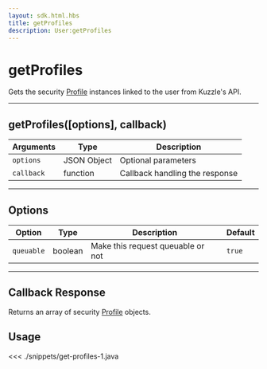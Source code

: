 ```yaml
---
layout: sdk.html.hbs
title: getProfiles
description: User:getProfiles
---
```


# getProfiles

Gets the security [Profile](/sdk/android/3/controllers/profile/) instances linked to the user from Kuzzle's API.

---

## getProfiles([options], callback)

| Arguments  | Type        | Description                    |
| ---------- | ----------- | ------------------------------ |
| `options`  | JSON Object | Optional parameters            |
| `callback` | function    | Callback handling the response |

---

## Options

| Option     | Type    | Description                       | Default |
| ---------- | ------- | --------------------------------- | ------- |
| `queuable` | boolean | Make this request queuable or not | `true`  |

---

## Callback Response

Returns an array of security [Profile](/sdk/android/3/controllers/profile/) objects.

## Usage

<<< ./snippets/get-profiles-1.java
